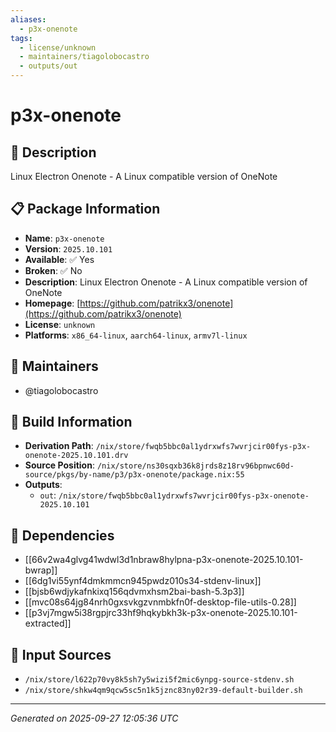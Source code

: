 ```yaml
---
aliases:
  - p3x-onenote
tags:
  - license/unknown
  - maintainers/tiagolobocastro
  - outputs/out
---
```


# p3x-onenote

## 📝 Description

Linux Electron Onenote - A Linux compatible version of OneNote

## 📋 Package Information

- **Name**: `p3x-onenote`
- **Version**: `2025.10.101`
- **Available**: ✅ Yes
- **Broken**: ✅ No
- **Description**: Linux Electron Onenote - A Linux compatible version of OneNote
- **Homepage**: [https://github.com/patrikx3/onenote](https://github.com/patrikx3/onenote)
- **License**: `unknown`
- **Platforms**: `x86_64-linux`, `aarch64-linux`, `armv7l-linux`
## 👥 Maintainers

- @tiagolobocastro


## 🔧 Build Information

- **Derivation Path**: `/nix/store/fwqb5bbc0al1ydrxwfs7wvrjcir00fys-p3x-onenote-2025.10.101.drv`
- **Source Position**: `/nix/store/ns30sqxb36k8jrds8z18rv96bpnwc60d-source/pkgs/by-name/p3/p3x-onenote/package.nix:55`
- **Outputs**:
  - `out`:  `/nix/store/fwqb5bbc0al1ydrxwfs7wvrjcir00fys-p3x-onenote-2025.10.101`

## 🔗 Dependencies

- [[66v2wa4glvg41wdwl3d1nbraw8hylpna-p3x-onenote-2025.10.101-bwrap]]
- [[6dg1vi55ynf4dmkmmcn945pwdz010s34-stdenv-linux]]
- [[bjsb6wdjykafnkixq156qdvmxhsm2bai-bash-5.3p3]]
- [[mvc08s64jg84nrh0gxsvkgzvnmbkfn0f-desktop-file-utils-0.28]]
- [[p3vj7mgw5i38rgpjrc33hf9hqkybkh3k-p3x-onenote-2025.10.101-extracted]]

## 📁 Input Sources

- `/nix/store/l622p70vy8k5sh7y5wizi5f2mic6ynpg-source-stdenv.sh`
- `/nix/store/shkw4qm9qcw5sc5n1k5jznc83ny02r39-default-builder.sh`

---
*Generated on 2025-09-27 12:05:36 UTC*

